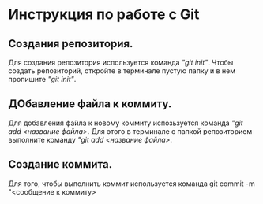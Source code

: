 # Инструкция по работе с Git


## Создания репозитория.

Для создания репозитория используется команда *"git init"*. Чтобы создать репозиторий, откройте в терминале пустую папку и в нем пропишите *"git init"*.

## ДОбавление файла к коммиту.

Для добавления файла к новому коммиту испозьзуется команда *"git add <название файла>*. Для этого в терминале с папкой репозиторием выполните команду *"git add <название файла>*.









## Создание коммита. 

Для того, чтобы выполнить коммит используется команда git commit -m "<сообщение к коммиту>

